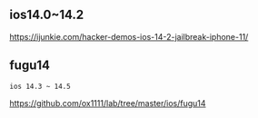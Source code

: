 
## ios14.0~14.2

https://ijunkie.com/hacker-demos-ios-14-2-jailbreak-iphone-11/

## fugu14
```
ios 14.3 ~ 14.5
```

https://github.com/ox1111/lab/tree/master/ios/fugu14
